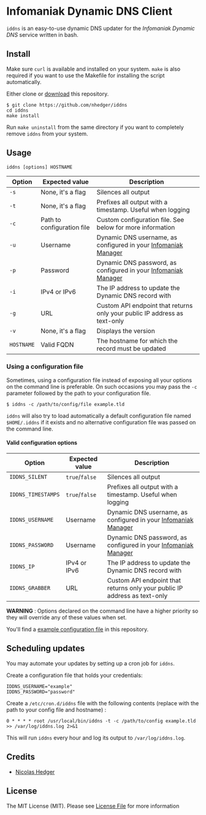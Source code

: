 # Infomaniak Dynamic DNS Client

`iddns` is an easy-to-use dynamic DNS updater for the *Infomaniak Dynamic DNS* service written in bash.

## Install

Make sure `curl` is available and installed on your system. `make` is also required if you want to use the Makefile for installing
the script automatically.

Either clone or [download](https://github.com/nhedger/iddns/archive/master.zip) this repository.

```shell script
$ git clone https://github.com/nhedger/iddns
cd iddns
make install
```

Run `make uninstall` from the same directory if you want to completely remove `iddns` from your system.

## Usage
```shell script
iddns [options] HOSTNAME
```

| Option| Expected value |Description|
|---|---|---|
|`-s`|None, it's a flag|Silences all output|
|`-t`|None, it's a flag|Prefixes all output with a timestamp. Useful when logging|
|`-c`|Path to configuration file|Custom configuration file. See below for more information
|`-u`|Username|Dynamic DNS username, as configured in your [Infomaniak Manager](https://manager.infomaniak.com)|
|`-p`|Password|Dynamic DNS password, as configured in your [Infomaniak Manager](https://manager.infomaniak.com)|
|`-i`|IPv4 or IPv6|The IP address to update the Dynamic DNS record with|
|`-g`|URL|Custom API endpoint that returns only your public IP address as text-only|
|`-v`|None, it's a flag|Displays the version|
|`HOSTNAME`|Valid FQDN|The hostname for which the record must be updated|

### Using a configuration file

Sometimes, using a configuration file instead of exposing all your options on the command line is preferable. 
On such occasions you may pass the `-c` parameter followed by the path to your configuration file.

```shell script
$ iddns -c /path/to/config/file example.tld
```

`iddns` will also try to load automatically a default configuration file named `$HOME/.iddns` if it exists and no alternative configuration file was passed on the command line.

#### Valid configuration options
| Option | Expected value | Description |
|---|---|---|
|`IDDNS_SILENT`|`true`/`false`|Silences all output|
|`IDDNS_TIMESTAMPS`|`true`/`false`|Prefixes all output with a timestamp. Useful when logging|
|`IDDNS_USERNAME`|Username|Dynamic DNS username, as configured in your [Infomaniak Manager](https://manager.infomaniak.com)|
|`IDDNS_PASSWORD`|Username|Dynamic DNS password, as configured in your [Infomaniak Manager](https://manager.infomaniak.com)|
|`IDDNS_IP`|IPv4 or IPv6|The IP address to update the Dynamic DNS record with|
|`IDDNS_GRABBER`|URL|Custom API endpoint that returns only your public IP address as text-only|

**WARNING** : Options declared on the command line have a higher priority so they will override any of these values when set.

You'll find a [example configuration file](config.example) in this repository.

## Scheduling updates

You may automate your updates by setting up a cron job for `iddns`.

Create a configuration file that holds your credentials:

```shell script
IDDNS_USERNAME="example"
IDDNS_PASSWORD="password"
```

Create a `/etc/cron.d/iddns` file with the following contents (replace with the path to your config file and hostname) : 

```shell script
0 * * * * root /usr/local/bin/iddns -t -c /path/to/config example.tld >> /var/log/iddns.log 2>&1
```

This will run `iddns` every hour and log its output to `/var/log/iddns.log`. 


## Credits

* [Nicolas Hedger](https://github.com/nhedger)

## License
The MIT License (MIT). Please see [License File](LICENSE.md) for more information
